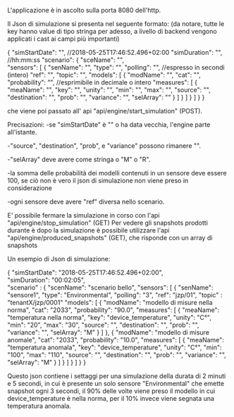 L'applicazione è in ascolto sulla porta 8080 dell'http.

Il Json di simulazione si presenta nel seguente formato: (da notare, tutte le key hanno value di tipo stringa per adesso, a livello di backend vengono applicati i cast ai campi più importanti)

{
   "simStartDate": "",     //2018-05-25T17:46:52.496+02:00
   "simDuration": "",       //hh:mm:ss 
   "scenario": {
      "sceName": "",        
      "sensors": [
         {
            "senName": "",
            "type": "",
            "polling": "",     //espresso in secondi (intero)
            "ref": "",
            "topic": "",
            "models": [
               {
                  "modName": "",
                  "cat": "",
                  "probability": "",       //esprimibile in decimale o intero
                  "measures": [
                     {
                        "meaName": "",
                        "key": "",
                        "unity": "",
                        "min": "",
                        "max": "",
                        "source": "",       
                        "destination": "",
                        "prob": "",
                        "variance": "",
                        "selArray": ""
                     }
                  ]
               }
            ]
         }
      ]
   }
}

che viene poi passato all' api "api/engine/start_simulation" (POST).

Precisazioni:
-se "simStartDate" è "" o ha data vecchia, l'engine parte all'istante.

-"source", "destination", "prob", e "variance" possono rimanere "".

-"selArray" deve avere come stringa o "M" o "R".

-la somma delle probabilità dei modelli contenuti in un sensore deve essere 100, se ciò non è vero il json di simulazione non viene preso in considerazione

-ogni sensore deve avere "ref" diversa nello scenario.


E' possibile fermare la simulazione in corso con l'api "api/engine/stop_simulation" (GET)
Per vedere gli snapshots prodotti durante è dopo la simulazione è possibile utilizzare l'api "api/engine/produced_snapshots" (GET), che risponde con un array di snapshots

Un esempio di Json di simulazione:

{
"simStartDate": "2018-05-25T17:46:52.496+02:00",    
"simDuration": "00:02:05",       
"scenario" : {
  "scenName": "scenario bello",
  "sensors": [
    {
      "senName": "sensore1",
      "type": "Environmental",
      "polling": "3",
      "ref": "jzp/01",
      "topic" : "tenantX/jzp/0001"
      "models": [
        {
          "modName": "modello di misure nella norma",
          "cat": "2033",
          "probability": "90.0",
          "measures": [
            {
              "meaName": "temperatura nella norma",
              "key": "device_temperature",
              "unity": "C°",
              "min": "20",
              "max": "30",
              "source": "",
              "destination": "",
              "prob": "",
              "variance": "",
              "selArray": "M"
            }
          ]
        },
        {
          "modName": "modello di misure anomale",
          "cat": "2033",
          "probability": "10.0",
          "measures": [
            {
              "meaName": "temperatura anomala",
              "key": "device_temperature",
              "unity": "C°",
              "min": "100",
              "max": "110",
              "source": "",
              "destination": "",
              "prob": "",
              "variance": "",
              "selArray": "M"
            }
          ]
        }
      ]
    }
  ]
}
} 

Questo json contiene i settaggi per una simulazione della durata di 2 minuti e 5 secondi, in cui è presente un solo sensore "Environmental" che emette snapshot ogni 3 secondi, il 90% delle volte viene preso il modello in cui device_temperature è nella norma, per il 10% invece viene segnata una temperatura anomala.

